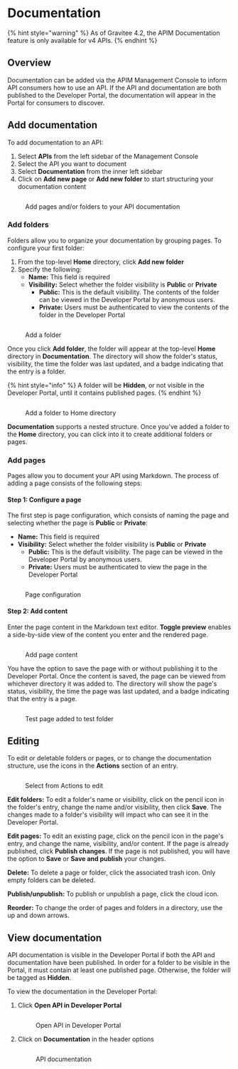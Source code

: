 # Documentation

{% hint style="warning" %}
As of Gravitee 4.2, the APIM Documentation feature is only available for v4 APIs.&#x20;
{% endhint %}

## Overview

Documentation can be added via the APIM Management Console to inform API consumers how to use an API. If the API and documentation are both published to the Developer Portal, the documentation will appear in the Portal for consumers to discover.

## Add documentation

To add documentation to an API:

1. Select **APIs** from the left sidebar of the Management Console
2. Select the API you want to document
3. Select **Documentation** from the inner left sidebar
4. Click on **Add new page** or **Add new folder** to start structuring your documentation content

<figure><img src="../../../.gitbook/assets/documentation_nothing added.png" alt=""><figcaption><p>Add pages and/or folders to your API documentation</p></figcaption></figure>

### Add folders

Folders allow you to organize your documentation by grouping pages. To configure your first folder:&#x20;

1. From the top-level **Home** directory, click **Add new folder**
2. Specify the following:
   * **Name:** This field is required
   * **Visibility:** Select whether the folder visibility is **Public** or **Private**
     * **Public:** This is the default visibility. The contents of the folder can be viewed in the Developer Portal by anonymous users.
     * **Private:** Users must be authenticated to view the contents of the folder in the Developer Portal

<figure><img src="../../../.gitbook/assets/docs_add folder.png" alt=""><figcaption><p>Add a folder</p></figcaption></figure>

Once you click **Add folder**, the folder will appear at the top-level **Home** directory in **Documentation**. The directory will show the folder's status, visibility, the time the folder was last updated, and a badge indicating that the entry is a folder.

{% hint style="info" %}
A folder will be **Hidden**, or not visible in the Developer Portal, until it contains published pages.
{% endhint %}

<figure><img src="../../../.gitbook/assets/docs_folder added.png" alt=""><figcaption><p>Add a folder to Home directory</p></figcaption></figure>

**Documentation** supports a nested structure. Once you've added a folder to the **Home** directory, you can click into it to create additional folders or pages.&#x20;

### Add pages

Pages allow you to document your API using Markdown. The process of adding a page consists of the following steps:

#### Step 1: Configure a page

The first step is page configuration, which consists of naming the page and selecting whether the page is **Public** or **Private**:

* **Name:** This field is required
* **Visibility:** Select whether the folder visibility is **Public** or **Private**
  * **Public:** This is the default visibility. The page can be viewed in the Developer Portal by anonymous users.
  * **Private:** Users must be authenticated to view the page in the Developer Portal

<figure><img src="../../../.gitbook/assets/docs_add page.png" alt=""><figcaption><p>Page configuration</p></figcaption></figure>

#### Step 2: Add content

Enter the page content in the Markdown text editor. **Toggle preview** enables a side-by-side view of the content you enter and the rendered page.

<figure><img src="../../../.gitbook/assets/docs_page content.png" alt=""><figcaption><p>Add page content</p></figcaption></figure>

You have the option to save the page with or without publishing it to the Developer Portal. Once the content is saved, the page can be viewed from whichever directory it was added to. The directory will show the page's status, visibility, the time the page was last updated, and a badge indicating that the entry is a page.

<figure><img src="../../../.gitbook/assets/docs_nested.png" alt=""><figcaption><p>Test page added to test folder</p></figcaption></figure>

## Editing

To edit or deletable folders or pages, or to change the documentation structure, use the icons in the **Actions** section of an entry.

<figure><img src="../../../.gitbook/assets/docs_editing.png" alt=""><figcaption><p>Select from Actions to edit</p></figcaption></figure>

**Edit folders:** To edit a folder's name or visibility, click on the pencil icon in the folder's entry, change the name and/or visibility, then click **Save**. The changes made to a folder's visibility will impact who can see it in the Developer Portal.&#x20;

**Edit pages:** To edit an existing page, click on the pencil icon in the page's entry, and change the name, visibility, and/or content. If the page is already published, click **Publish changes**. If the page is not published, you will have the option to **Save** or **Save and publish** your changes.

**Delete:** To delete a page or folder, click the associated trash icon. Only empty folders can be deleted.

**Publish/unpublish:** To publish or unpublish a page, click the cloud icon.

**Reorder:** To change the order of pages and folders in a directory, use the up and down arrows.

## View documentation

API documentation is visible in the Developer Portal if both the API and documentation have been published. In order for a folder to be visible in the Portal, it must contain at least one published page. Otherwise, the folder will be tagged as **Hidden**.

To view the documentation in the Developer Portal:

1.  Click **Open API in Developer Portal**&#x20;

    <figure><img src="../../../.gitbook/assets/docs_open api.png" alt=""><figcaption><p>Open API in Developer Portal</p></figcaption></figure>
2.  Click on **Documentation** in the header options

    <figure><img src="../../../.gitbook/assets/docs_dev portal docs.png" alt=""><figcaption><p>API documentation</p></figcaption></figure>
